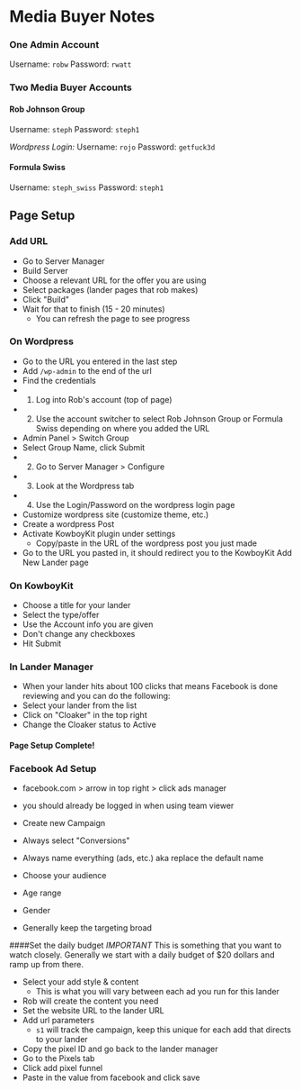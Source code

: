 # Media Buyer Notes

### One Admin Account
Username: `robw`
Password: `rwatt`

### Two Media Buyer Accounts
#### Rob Johnson Group
Username: `steph`
Password: `steph1`

*Wordpress Login:*
Username: `rojo`
Password: `getfuck3d`

#### Formula Swiss
Username: `steph_swiss`
Password: `steph1`

## Page Setup 

### Add URL
- Go to Server Manager
- Build Server
- Choose a relevant URL for the offer you are using
- Select packages (lander pages that rob makes)
- Click "Build"
- Wait for that to finish (15 - 20 minutes)
  - You can refresh the page to see progress

### On Wordpress
- Go to the URL you entered in the last step
- Add `/wp-admin` to the end of the url
- Find the credentials
 - 1. Log into Rob's account (top of page)
 - 2. Use the account switcher to select Rob Johnson Group or Formula Swiss depending on where you added the URL
  - Admin Panel > Switch Group
  - Select Group Name, click Submit
 - 2. Go to Server Manager > Configure
 - 3. Look at the Wordpress tab
 - 4. Use the Login/Password on the wordpress login page
- Customize wordpress site (customize theme, etc.)
- Create a wordpress Post
- Activate KowboyKit plugin under settings
  - Copy/paste in the URL of the wordpress post you just made
- Go to the URL you pasted in, it should redirect you to the KowboyKit Add New Lander page

### On KowboyKit
- Choose a title for your lander
- Select the type/offer
- Use the Account info you are given
- Don't change any checkboxes
- Hit Submit

### In Lander Manager
- When your lander hits about 100 clicks that means Facebook is done reviewing and you can do the following:
- Select your lander from the list
- Click on "Cloaker" in the top right
- Change the Cloaker status to Active

#### Page Setup Complete!


### Facebook Ad Setup
- facebook.com > arrow in top right > click ads manager
 - you should already be logged in when using team viewer

- Create new Campaign
- Always select "Conversions"
- Always name everything (ads, etc.) aka replace the default name
- Choose your audience
 - Age range
 - Gender
- Generally keep the targeting broad

####Set the daily budget *IMPORTANT*
This is something that you want to watch closely. Generally we start with a daily budget of $20 dollars and ramp up from there.

- Select your add style & content
  - This is what you will vary between each ad you run for this lander
- Rob will create the content you need
- Set the website URL to the lander URL
 - Add url parameters
    - `s1` will track the campaign, keep this unique for each add that directs to your lander
- Copy the pixel ID and go back to the lander manager
- Go to the Pixels tab
- Click add pixel funnel
- Paste in the value from facebook and click save



